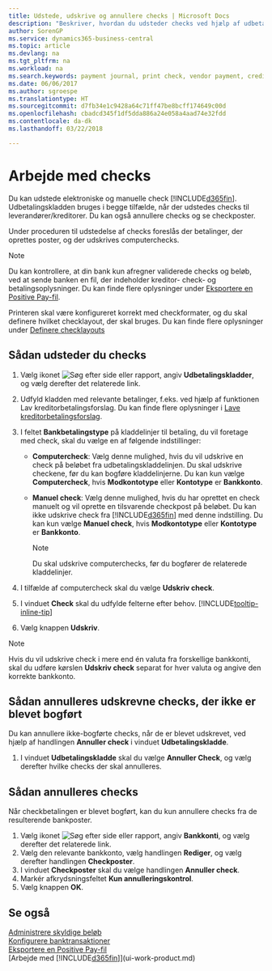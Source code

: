 ```yaml
---
title: Udstede, udskrive og annullere checks | Microsoft Docs
description: "Beskriver, hvordan du udsteder checks ved hjælp af udbetalingskladden, udskriver checks og annullerer eller får vist checkposter i Business Central."
author: SorenGP
ms.service: dynamics365-business-central
ms.topic: article
ms.devlang: na
ms.tgt_pltfrm: na
ms.workload: na
ms.search.keywords: payment journal, print check, vendor payment, creditor, debt, balance due, AP
ms.date: 06/06/2017
ms.author: sgroespe
ms.translationtype: HT
ms.sourcegitcommit: d7fb34e1c9428a64c71ff47be8bcff174649c00d
ms.openlocfilehash: cbadcd345f1df5dda886a24e058a4aad74e32fdd
ms.contentlocale: da-dk
ms.lasthandoff: 03/22/2018

---
```

# <a name="work-with-checks"></a>Arbejde med checks
Du kan udstede elektroniske og manuelle check [!INCLUDE[d365fin](includes/d365fin_md.md)]. Udbetalingskladden bruges i begge tilfælde, når der udstedes checks til leverandører/kreditorer. Du kan også annullere checks og se checkposter.

Under proceduren til udstedelse af checks foreslås der betalinger, der oprettes poster, og der udskrives computerchecks.

> [!NOTE]  
>   Du kan kontrollere, at din bank kun afregner validerede checks og beløb, ved at sende banken en fil, der indeholder kreditor- check- og betalingsoplysninger. Du kan finde flere oplysninger under [Eksportere en Positive Pay-fil](finance-how-positive-pay.md).

Printeren skal være konfigureret korrekt med checkformater, og du skal definere hvilket checklayout, der skal bruges. Du kan finde flere oplysninger under [Definere checklayouts](finance-how-define-check-layouts.md)

## <a name="to-issue-checks"></a>Sådan udsteder du checks
1. Vælg ikonet ![Søg efter side eller rapport](media/ui-search/search_small.png "Ikonet Søg efter side eller rapport"), angiv **Udbetalingskladder**, og vælg derefter det relaterede link.
2. Udfyld kladden med relevante betalinger, f.eks. ved hjælp af funktionen Lav kreditorbetalingsforslag. Du kan finde flere oplysninger i [Lave kreditorbetalingsforslag](payables-how-suggest-vendor-payments.md).
3. I feltet **Bankbetalingstype** på kladdelinjer til betaling, du vil foretage med check, skal du vælge en af følgende indstillinger:

   * **Computercheck**: Vælg denne mulighed, hvis du vil udskrive en check på beløbet fra udbetalingskladdelinjen. Du skal udskrive checkene, før du kan bogføre kladdelinjerne. Du kan kun vælge **Computercheck**, hvis **Modkontotype** eller **Kontotype** er **Bankkonto**.
   * **Manuel check**: Vælg denne mulighed, hvis du har oprettet en check manuelt og vil oprette en tilsvarende checkpost på beløbet. Du kan ikke udskrive check fra [!INCLUDE[d365fin](includes/d365fin_md.md)] med denne indstilling. Du kan kun vælge **Manuel check**, hvis **Modkontotype** eller **Kontotype** er **Bankkonto**.

     > [!NOTE]  
     >   Du skal udskrive computerchecks, før du bogfører de relaterede kladdelinjer.
4. I tilfælde af computercheck skal du vælge **Udskriv check**.
5. I vinduet **Check** skal du udfylde felterne efter behov. [!INCLUDE[tooltip-inline-tip](includes/tooltip-inline-tip_md.md)]
6. Vælg knappen **Udskriv**.

> [!NOTE]  
>   Hvis du vil udskrive check i mere end én valuta fra forskellige bankkonti, skal du udføre kørslen **Udskriv check** separat for hver valuta og angive den korrekte bankkonto.

## <a name="to-cancel-printed-checks-that-are-not-posted"></a>Sådan annulleres udskrevne checks, der ikke er blevet bogført
Du kan annullere ikke-bogførte checks, når de er blevet udskrevet, ved hjælp af handlingen **Annuller check** i vinduet **Udbetalingskladde**.

1. I vinduet **Udbetalingskladde** skal du vælge **Annuller Check**, og vælg derefter hvilke checks der skal annulleres.

## <a name="to-void-checks"></a>Sådan annulleres checks
Når checkbetalingen er blevet bogført, kan du kun annullere checks fra de resulterende bankposter.

1. Vælg ikonet ![Søg efter side eller rapport](media/ui-search/search_small.png "Ikonet Søg efter side eller rapport"), angiv **Bankkonti**, og vælg derefter det relaterede link.
2. Vælg den relevante bankkonto, vælg handlingen **Rediger**, og vælg derefter handlingen **Checkposter**.
3. I vinduet **Checkposter** skal du vælge handlingen **Annuller check**.
4. Markér afkrydsningsfeltet **Kun annulleringskontrol**.
5. Vælg knappen **OK**.

## <a name="see-also"></a>Se også
[Administrere skyldige beløb](payables-manage-payables.md)  
[Konfigurere banktransaktioner](bank-setup-banking.md)  
[Eksportere en Positive Pay-fil](finance-how-positive-pay.md)  
[Arbejde med [!INCLUDE[d365fin](includes/d365fin_md.md)]](ui-work-product.md)  

